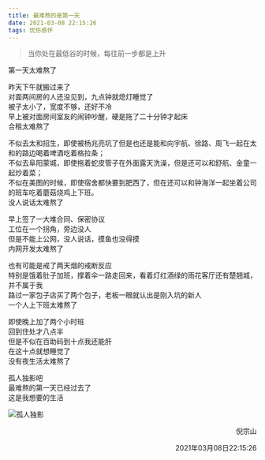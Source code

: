 ```yaml
---
title: 最难熬的是第一天
date: 2021-03-08 22:15:26
tags: 忧伤感怀
---
```


> 当你处在最低谷的时候，每往前一步都是上升


第一天太难熬了  
  
昨天下午就搬过来了  
对面两间房的人还没见到，九点钟就熄灯睡觉了  
被子太小了，宽度不够，还好不冷  
早上被对面房间室友的闹钟吵醒，硬是拖了二十分钟才起床  
合租太难熬了  
  
不似去太和招生，即使被杨兆亮坑了但是也还是能和向宇航、徐路、周飞一起在太和的路边喝着啤酒吃着格拉条；  
不似去阜阳蒙城，即使拖着蛇皮管子在外面露天洗澡，但是还可以和舒航、金童一起炒着菜；  
不似在美图的时候，即使宿舍都快要到肥西了，但在还可以和钟海洋一起坐着公司的班车吃着蘑菇烧鸡上下班。  
没人说话太难熬了  
  
早上签了一大堆合同、保密协议  
工位在一个拐角，旁边没人  
但是不能上公网，没人说话，摸鱼也没得摸  
内网开发太难熬了  
  
也有可能是戒了两天烟的戒断反应  
特别是饿着肚子加班，撑着伞一路走回来，看着灯红酒绿的雨花客厅还有楚翘城，并不属于我  
路过一家包子店买了两个包子，老板一眼就认出是刚入坑的新人  
一个人上下班太难熬了  
  
即使晚上加了两个小时班  
回到住处才八点半  
但是不似在百助码到十点我还能肝  
在这十点就想睡觉了  
没有夜生活太难熬了  
  
  
孤人独影吧  
最难熬的第一天已经过去了  
这是我想要的生活  

![孤人独影](https://mmbiz.qpic.cn/mmbiz_jpg/4F9Mrfvbj3rEliahLj0OicBtfrCkibibMf8z9H2grTjWA2YPPfZ1rjiaEtQT6OY7OzTEDEOz76NAknJoUXrXxNH8iaCA/640?wx_fmt=jpeg&tp=webp&wxfrom=5&wx_lazy=1&wx_co=1)

<p align="right">倪宗山</p>
<p align="right">2021年03月08日22:15:26</p>


